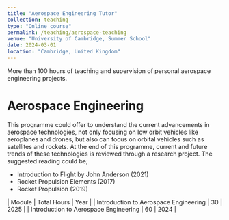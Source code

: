 ```yaml
---
title: "Aerospace Engineering Tutor"
collection: teaching
type: "Online course"
permalink: /teaching/aerospace-teaching
venue: "University of Cambridge, Summer School"
date: 2024-03-01
location: "Cambridge, United Kingdom"
---
```


More than 100 hours of teaching and supervision of personal aerospace engineering projects.

Aerospace Engineering
======

This programme could offer to understand the current advancements in aerospace technologies, not only focusing on low orbit vehicles like aeroplanes and drones, but also can focus on orbital vehicles such as satellites and rockets. At the end of this programme, current and future trends of these technologies is reviewed through a research project. The suggested reading could be;

* Introduction to Flight by John Anderson (2021)  
* Rocket Propulsion Elements (2017)
* Rocket Propulsion (2019) 

| Module           | Total Hours   | Year                                                  |
| Introduction to Aerospace Engineering         | 30 | 2025 |
| Introduction to Aerospace Engineering         | 60 | 2024 |
